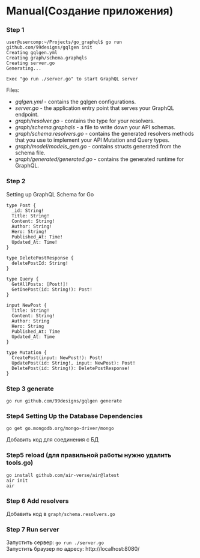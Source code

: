 # Manual(Создание приложения)

### Step 1
```
user@usercomp:~/Projects/go_graphql$ go run github.com/99designs/gqlgen init
Creating gqlgen.yml
Creating graph/schema.graphqls
Creating server.go
Generating...

Exec "go run ./server.go" to start GraphQL server
```

Files:  
 - *gqlgen.yml* - contains the gqlgen configurations.  
 - *server.go* - the application entry point that serves your GraphQL endpoint.
 - *graph/resolver.go* - contains the type for your resolvers.
 - *graph/schema.graphqls* - a file to write down your API schemas.
 - *graph/schema.resolvers.go* - contains the generated resolvers methods that you use to implement your API Mutation and Query types.
 - *graph/model/models_gen.go* - contains structs generated from the schema file.
 - *graph/generated/generated.go* - contains the generated runtime for GraphQL.

### Step 2
Setting up GraphQL Schema for Go
```
type Post {
  _id: String!
  Title: String!
  Content: String!
  Author: String!
  Hero: String!
  Published_At: Time!
  Updated_At: Time!
}
 
type DeletePostResponse {
  deletePostId: String!
}

type Query {
  GetAllPosts: [Post!]!
  GetOnePost(id: String!): Post!
}
 
input NewPost {
  Title: String!
  Content: String!
  Author: String
  Hero: String
  Published_At: Time
  Updated_At: Time
}
 
type Mutation {
  CreatePost(input: NewPost!): Post!
  UpdatePost(id: String!, input: NewPost): Post!
  DeletePost(id: String!): DeletePostResponse!
}

```

### Step 3 generate
```
go run github.com/99designs/gqlgen generate
```

### Step4 Setting Up the Database Dependencies

```
go get go.mongodb.org/mongo-driver/mongo
```

Добавить код для соединения с БД

### Step5 reload (для правильной работы нужно удалить tools.go)
```
go install github.com/air-verse/air@latest
air init
air
```

### Step 6 Add resolvers 
Добавить код в `graph/schema.resolvers.go`

### Step 7 Run server 
Запустить сервер: `go run ./server.go`   
Запустить браузер по адресу: http://localhost:8080/


